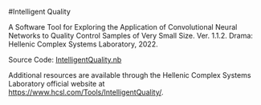 #Intelligent Quality
 
A Software Tool for Exploring the Application of Convolutional Neural Networks to Quality Control Samples of Very Small Size. Ver. 1.1.2. Drama: Hellenic Complex Systems Laboratory, 2022.

Source Code: [IntelligentQuality.nb](IntelligentQuality.nb)

Additional resources are available through the Hellenic Complex Systems Laboratory official website at https://www.hcsl.com/Tools/IntelligentQuality/.